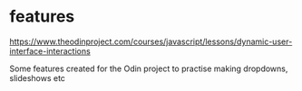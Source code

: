 # features

https://www.theodinproject.com/courses/javascript/lessons/dynamic-user-interface-interactions

Some features created for the Odin project to practise making dropdowns, slideshows etc
